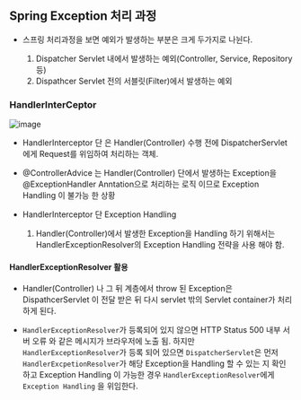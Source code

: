 
  ## Spring Exception 처리 과정
  
   - 스프링 처리과정을 보면 예외가 발생하는 부분은 크게 두가지로 나뉜다.
      
      1. Dispatcher Servlet 내에서 발생하는 예외(Controller, Service, Repository 등)
      2. Dispathcer Servlet 전의 서블릿(Filter)에서 발생하는 예외


  ### HandlerInterCeptor
  
  ![image](https://user-images.githubusercontent.com/79154652/141954385-dbc4b2d7-493b-44d6-9e03-f49c2aa9c868.png)

  
   - HandlerInterceptor 단 은 Handler(Controller) 수행 전에 DispatcherServlet 에게 Request를 위임하여 처리하는 객체.
    
   - @ControllerAdvice 는 Handler(Controller) 단에서 발생하는 Exception을 @ExceptionHandler Anntation으로 처리하는 로직 이므로 Exception Handling 이 불가능 한 상황
   
   - HandlerInterceptor 단 Exception Handling
     
     1. Handler(Controller)에서 발생한 Exception을 Handling 하기 위해서는 HandlerExceptionResolver의 Exception Handling 전략을 사용 해야 함.
  
 #### HandlerExceptionResolver 활용
 
  - Handler(Controller) 나 그 뒤 계층에서 throw 된 Exception은 DispathcerServlet 이 전달 받은 뒤 다시 servlet 밖의 Servlet container가 처리하게 된다.
  
  - `HandlerExceptionResolver`가 등록되어 있지 않으면 HTTP Status 500 내부 서버 오류 와 같은 메시지가 브라우저에 노출 됨. 하지만 `HandlerExceptionResolver`가 등록 되어 있으면
    `DispatcherServlet`은 먼저 `HandlerExcpetionResolver`가 해당 Exception을 Handling 할 수 있는 지 확인하고 Exception Handling 이 가능한 경우 `HandlerExceptionResolver`에게 
    `Exception Handling` 을 위임한다.
